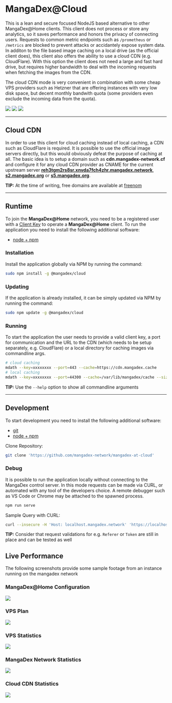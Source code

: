# MangaDex@Cloud

This is a lean and secure focused NodeJS based alternative to other MangaDex@Home clients.
This client does not process or store any analytics, so it saves performance and honors the privacy of connecting users.
Requests to common metric endpoints such as `/prometheus` or `/metrics` are blocked to prevent attacks or accidantely expose system data.
In additon to the file based image caching on a local drive (as the official client does), this client also offers the ability to use a cloud CDN (e.g. CloudFlare).
With this option the client does not need a large and fast hard drive, but requires higher bandwidth to deal with the incoming requests when fetching the images from the CDN.

The cloud CDN mode is very convenient in combination with some cheap VPS providers such as Hetzner that are offering instances with very low disk space, but decent monthly bandwith quota (some providers even exclude the incoming data from the quota).

[![](https://img.shields.io/npm/dm/@mangadex/cloud?color=informational&label=Downloads&logo=npm)](https://www.npmjs.com/package/@mangadex/cloud)
[![](https://github.com/mangadex-network/mangadex-at-cloud/workflows/Continuous%20Integration/badge.svg?branch=node&event=push)](https://github.com/mangadex-network/mangadex-at-cloud/actions?query=workflow%3A%22Continuous+Integration%22+branch%3Anode)
[![](https://github.com/mangadex-network/mangadex-at-cloud/workflows/Continuous%20Delivery/badge.svg?branch=node&event=workflow_dispatch)](https://github.com/mangadex-network/mangadex-at-cloud/actions?query=workflow%3A%22Continuous+Delivery%22+branch%3Anode)

----

## Cloud CDN

In order to use this client for cloud caching instead of local caching, a CDN such as CloudFlare is required.
It is possible to use the official image servers directly, but this would obviously defeat the purpose of caching at all.
The basic idea is to setup a domain such as **cdn.mangadex-network.cf** and configure it for any cloud CDN provider as CNAME for the current upstream server **[reh3tgm2rs8sr.xnvda7fch4zhr.mangadex.network](https://reh3tgm2rs8sr.xnvda7fch4zhr.mangadex.network/data/8172a46adc798f4f4ace6663322a383e/B18.png)**, **[s2.mangadex.org](https://s2.mangadex.org/data/8172a46adc798f4f4ace6663322a383e/B18.png)** or **[s5.mangadex.org](https://s5.mangadex.org/data/8172a46adc798f4f4ace6663322a383e/B18.png)**.

**TIP:** At the time of writing, free domains are available at [freenom](https://www.freenom.com)

----

## Runtime

To join the **MangaDex@Home** network, you need to be a registered user with a [Client Key](https://mangadex.org/md_at_home/request) to operate a **MangaDex@Home** client.
To run the application you need to install the following additional software:

- [node + npm](https://nodejs.org/en/download/)

### Installation

Install the application globally via NPM by running the command:
```bash
sudo npm install -g @mangadex/cloud
```

### Updating

If the application is already installed, it can be simply updated via NPM by running the command:
```bash
sudo npm update -g @mangadex/cloud
```

### Running

To start the application the user needs to provide a valid client key, a port for communication and the URL to the CDN (which needs to be setup separately, e.g. CloudFlare) or a local directory for caching images via commandline args.

```bash
# cloud caching
mdath --key=xxxxxxxx --port=443 --cache=https://cdn.mangadex.cache
# local caching
mdath --key=xxxxxxxx --port=44300 --cache=/var/lib/mangadex/cache --size=256
```
**TIP:** Use the `--help` option to show all commandline arguments

----

## Development

To start development you need to install the following additional software:

- [git](https://git-scm.com/book/en/v2/Getting-Started-Installing-Git)
- [node + npm](https://nodejs.org/en/download/)

Clone Repository:
```bash
git clone 'https://github.com/mangadex-network/mangadex-at-cloud'
```

### Debug

It is possible to run the application locally without connecting to the MangaDex control server.
In this mode requests can be made via CURL, or automated with any tool of the developers choice.
A remote debugger such as VS Code or Chrome may be attached to the spawned process.

```bash
npm run serve
```

Sample Query with CURL:
```bash
curl --insecure -H 'Host: localhost.mangadex.network' 'https://localhost:44300/data/8172a46adc798f4f4ace6663322a383e/B18-8ceda4f88ddf0b2474b1017b6a3c822ea60d61e454f7e99e34af2cf2c9037b84.png' -D /dev/stdout -o /tmp/image.jpg
```

**TIP:** Consider that request validations for e.g. `Referer` or `Token` are still in place and can be tested as well

## Live Performance

The following screenshots provide some sample footage from an instance running on the mangadex network

### MangaDex@Home Configuration
![](https://i.imgur.com/vyfSpIM.png)

### VPS Plan
![](https://i.imgur.com/gFqSSq9.png)

### VPS Statistics
![](https://i.imgur.com/G1sHUAb.png)

### MangaDex Network Statistics
![](https://i.imgur.com/PjV5pUw.png)

### Cloud CDN Statistics
![](https://i.imgur.com/87PvmcH.png)
